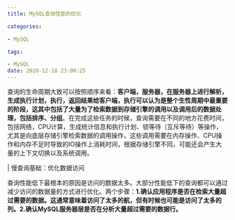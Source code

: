 ```yaml
---
title: MySQL查询性能的优化

categories: 

- MySQL

tags: 

- MySQL
date: 2020-12-18 23:08:25
---
```


查询的生命周期大致可以按照顺序来看：**客户端，服务器，在服务器上进行解析，生成执行计划，执行，返回结果给客户端，执行可以认为是整个生性周期中最重要的阶段，这其中包括了大量为了检索数据到存储引擎的调用以及调用后的数据处理，包括排序、分组**。在完成这些任务的时候，查询需要在不同的地方花费时间，包括网络，CPU计算，生成统计信息和执行计划、锁等待（互斥等待）等操作，尤其是向底层存储引擎检索数据的调用操作，这些调用需要在内存操作、CPU操作和内存不足时导致的IO操作上消耗时间，根据存储引擎不同，可能还会产生大量的上下文切换以及系统调用。

| 慢查询基础：优化数据访问

查询性能低下最根本的原因是访问的数据太多。大部分性能低下的查询都可以通过减少访问的数据量的方式进行优化。两个步骤：**1.确认应用程序是否在检索大量超过需要的数据。这通常意味着访问了太多的航，但有时候也可能是访问了太多的列。2.确认MySQL服务器层是否在分析大量超过需要的数据行。**





